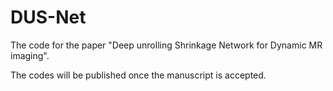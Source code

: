 # DUS-Net
The code for the paper "Deep unrolling Shrinkage Network for Dynamic MR imaging".

The codes will be published once the manuscript is accepted.
